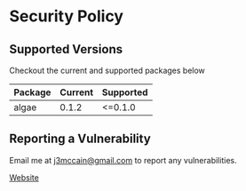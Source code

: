 # Security Policy

## Supported Versions

Checkout the current and supported packages below

| Package | Current | Supported |
|---------|---------|-----------|
| algae   | 0.1.2   | <=0.1.0   |

## Reporting a Vulnerability
Email me at j3mccain@gmail.com to report any vulnerabilities.

[Website](https://pzzld.eth.link/)